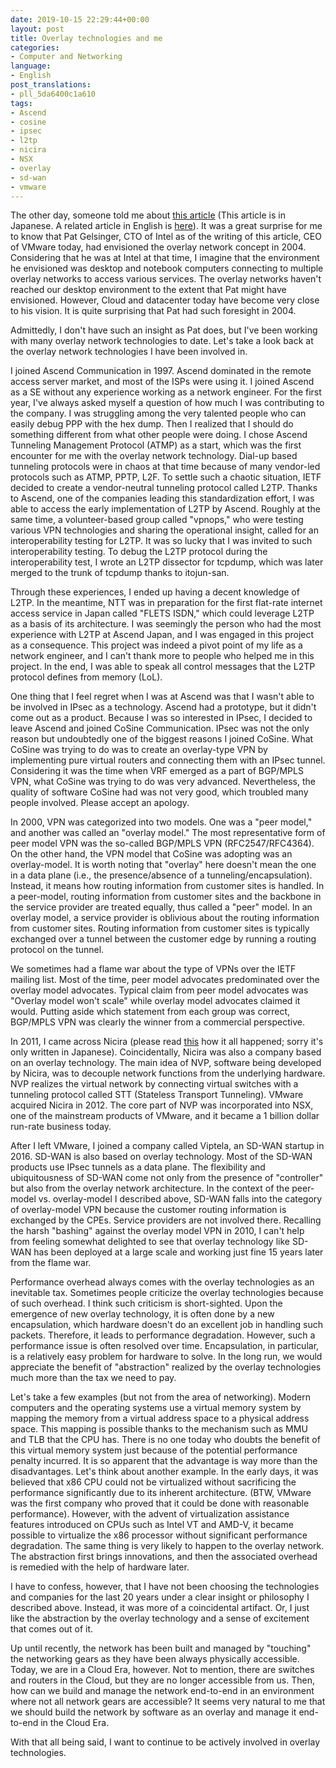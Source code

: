 ```yaml
---
date: 2019-10-15 22:29:44+00:00
layout: post
title: Overlay technologies and me
categories:
- Computer and Networking
language:
- English
post_translations:
- pll_5da6400c1a610
tags:
- Ascend
- cosine
- ipsec
- l2tp
- nicira
- NSX
- overlay
- sd-wan
- vmware
---
```


The other day, someone told me about [this article](https://pc.watch.impress.co.jp/docs/2004/0917/config018.htm) (This article is in Japanese. A related article in English is [here](https://www.theregister.co.uk/2004/09/09/retro_net/)). It was a great surprise for me to know that Pat Gelsinger, CTO of Intel as of the writing of this article, CEO of VMware today, had envisioned the overlay network concept in 2004. Considering that he was at Intel at that time, I imagine that the environment he envisioned was desktop and notebook computers connecting to multiple overlay networks to access various services. The overlay networks haven't reached our desktop environment to the extent that Pat might have envisioned. However, Cloud and datacenter today have become very close to his vision. It is quite surprising that Pat had such foresight in 2004.

Admittedly, I don't have such an insight as Pat does, but I've been working with many overlay network technologies to date. Let's take a look back at the overlay network technologies I have been involved in.

I joined Ascend Communication in 1997. Ascend dominated in the remote access server market, and most of the ISPs were using it. I joined Ascend as a SE without any experience working as a network engineer. For the first year, I've always asked myself a question of how much I was contributing to the company. I was struggling among the very talented people who can easily debug PPP with the hex dump. Then I realized that I should do something different from what other people were doing. I chose Ascend Tunneling Management Protocol (ATMP) as a start, which was the first encounter for me with the overlay network technology. Dial-up based tunneling protocols were in chaos at that time because of many vendor-led protocols such as ATMP, PPTP, L2F. To settle such a chaotic situation, IETF decided to create a vendor-neutral tunneling protocol called L2TP. Thanks to Ascend, one of the companies leading this standardization effort, I was able to access the early implementation of L2TP by Ascend. Roughly at the same time, a volunteer-based group called "vpnops," who were testing various VPN technologies and sharing the operational insight, called for an interoperability testing for L2TP. It was so lucky that I was invited to such interoperability testing. To debug the L2TP protocol during the interoperability test, I wrote an L2TP dissector for tcpdump, which was later merged to the trunk of tcpdump thanks to itojun-san.

Through these experiences, I ended up having a decent knowledge of L2TP. In the meantime, NTT was in preparation for the first flat-rate internet access service in Japan called "FLETS ISDN," which could leverage L2TP as a basis of its architecture. I was seemingly the person who had the most experience with L2TP at Ascend Japan, and I was engaged in this project as a consequence. This project was indeed a pivot point of my life as a network engineer, and I can't thank more to people who helped me in this project. In the end, I was able to speak all control messages that the L2TP protocol defines from memory (LoL).

One thing that I feel regret when I was at Ascend was that I wasn't able to be involved in IPsec as a technology. Ascend had a prototype, but it didn't come out as a product. Because I was so interested in IPsec, I decided to leave Ascend and joined CoSine Communication. IPsec was not the only reason but undoubtedly one of the biggest reasons I joined CoSine. What CoSine was trying to do was to create an overlay-type VPN by implementing pure virtual routers and connecting them with an IPsec tunnel. Considering it was the time when VRF emerged as a part of BGP/MPLS VPN, what CoSine was trying to do was very advanced. Nevertheless, the quality of software CoSine had was not very good, which troubled many people involved. Please accept an apology.

In 2000, VPN was categorized into two models. One was a "peer model," and another was called an "overlay model." The most representative form of peer model VPN was the so-called BGP/MPLS VPN (RFC2547/RFC4364). On the other hand, the VPN model that CoSine was adopting was an overlay-model. It is worth noting that "overlay" here doesn't mean the one in a data plane (i.e., the presence/absence of a tunneling/encapsulation). Instead, it means how routing information from customer sites is handled. In a peer-model, routing information from customer sites and the backbone in the service provider are treated equally, thus called a "peer" model. In an overlay model, a service provider is oblivious about the routing information from customer sites. Routing information from customer sites is typically exchanged over a tunnel between the customer edge by running a routing protocol on the tunnel.

We sometimes had a flame war about the type of VPNs over the IETF mailing list. Most of the time, peer model advocates predominated over the overlay model advocates. Typical claim from peer model advocates was "Overlay model won't scale" while overlay model advocates claimed it would. Putting aside which statement from each group was correct, BGP/MPLS VPN was clearly the winner from a commercial perspective.

In 2011, I came across Nicira (please read [this](https://blog.shin.do/2014/03/%e7%a7%81%e3%81%8cnicira%e3%81%ab%e5%85%a5%e3%81%a3%e3%81%9f%e3%82%8f%e3%81%91) how it all happened; sorry it's only written in Japanese). Coincidentally, Nicira was also a company based on an overlay technology. The main idea of NVP, software being developed by Nicira, was to decouple network functions from the underlying hardware. NVP realizes the virtual network by connecting virtual switches with a tunneling protocol called STT (Stateless Transport Tunneling). VMware acquired Nicira in 2012. The core part of NVP was incorporated into NSX, one of the mainstream products of VMware, and it became a 1 billion dollar run-rate business today.

After I left VMware, I joined a company called Viptela, an SD-WAN startup in 2016. SD-WAN is also based on overlay technology. Most of the SD-WAN products use IPsec tunnels as a data plane. The flexibility and ubiquitousness of SD-WAN come not only from the presence of "controller" but also from the overlay network architecture. In the context of the peer-model vs. overlay-model I described above, SD-WAN falls into the category of overlay-model VPN because the customer routing information is exchanged by the CPEs. Service providers are not involved there. Recalling the harsh "bashing" against the overlay model VPN in 2010, I can't help from feeling somewhat delighted to see that overlay technology like SD-WAN has been deployed at a large scale and working just fine 15 years later from the flame war.

Performance overhead always comes with the overlay technologies as an inevitable tax. Sometimes people criticize the overlay technologies because of such overhead. I think such criticism is short-sighted. Upon the emergence of new overlay technology, it is often done by a new encapsulation, which hardware doesn't do an excellent job in handling such packets. Therefore, it leads to performance degradation. However, such a performance issue is often resolved over time. Encapsulation, in particular, is a relatively easy problem for hardware to solve. In the long run, we would appreciate the benefit of "abstraction" realized by the overlay technologies much more than the tax we need to pay.

Let's take a few examples (but not from the area of networking). Modern computers and the operating systems use a virtual memory system by mapping the memory from a virtual address space to a physical address space. This mapping is possible thanks to the mechanism such as MMU and TLB that the CPU has. There is no one today who doubts the benefit of this virtual memory system just because of the potential performance penalty incurred. It is so apparent that the advantage is way more than the disadvantages. Let's think about another example. In the early days, it was believed that x86 CPU could not be virtualized without sacrificing the performance significantly due to its inherent architecture. (BTW, VMware was the first company who proved that it could be done with reasonable performance). However, with the advent of virtualization assistance features introduced on CPUs such as Intel VT and AMD-V, it became possible to virtualize the x86 processor without significant performance degradation. The same thing is very likely to happen to the overlay network. The abstraction first brings innovations, and then the associated overhead is remedied with the help of hardware later.

I have to confess, however, that I have not been choosing the technologies and companies for the last 20 years under a clear insight or philosophy I described above. Instead, it was more of a coincidental artifact. Or, I just like the abstraction by the overlay technology and a sense of excitement that comes out of it.

Up until recently, the network has been built and managed by "touching" the networking gears as they have been always physically accessible. Today, we are in a Cloud Era, however. Not to mention, there are switches and routers in the Cloud, but they are no longer accessible from us. Then, how can we build and manage the network end-to-end in an environment where not all network gears are accessible? It seems very natural to me that we should build the network by software as an overlay and manage it end-to-end in the Cloud Era.

With that all being said, I want to continue to be actively involved in overlay technologies.
